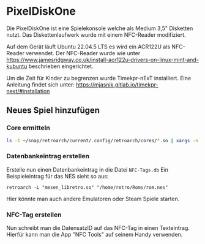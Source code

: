 # PixelDiskOne

Die PixelDiskOne ist eine Spielekonsole welche als Medium 3,5" Disketten nutzt. Das Diskettenlaufwerk wurde mit einem NFC-Reader modifiziert.

Auf dem Gerät läuft Ubuntu 22.04.5 LTS es wird ein ACR122U als NFC-Reader verwendet. Der NFC-Reader wurde wie unter https://www.jamesridgway.co.uk/install-acr122u-drivers-on-linux-mint-and-kubuntu beschrieben eingerichtet.

Um die Zeit für Kinder zu begrenzen wurde Timekpr-nExT installiert. Eine Anleitung findet sich unter: https://mjasnik.gitlab.io/timekpr-next/#installation

## Neues Spiel hinzufügen

### Core ermitteln

```bash
ls -1 ~/snap/retroarch/current/.config/retroarch/cores/*.so | xargs -n 1 basename
```

### Datenbankeintrag erstellen

Erstelle nun einen Datenbankeintrag in die Datei `NFC-Tags.db`
Ein Beispieleintrag für das NES sieht so aus:

```text
retroarch -L "mesen_libretro.so" "/home/retro/Roms/rom.nes"
```

Hier könnte man auch andere Emulatoren oder Steam Spiele starten.

### NFC-Tag erstellen

Nun schreibt man die DatensatzID auf das NFC-Tag in einen Texteintrag. Hierfür kann man die App "NFC Tools" auf seinem Handy verwenden.
